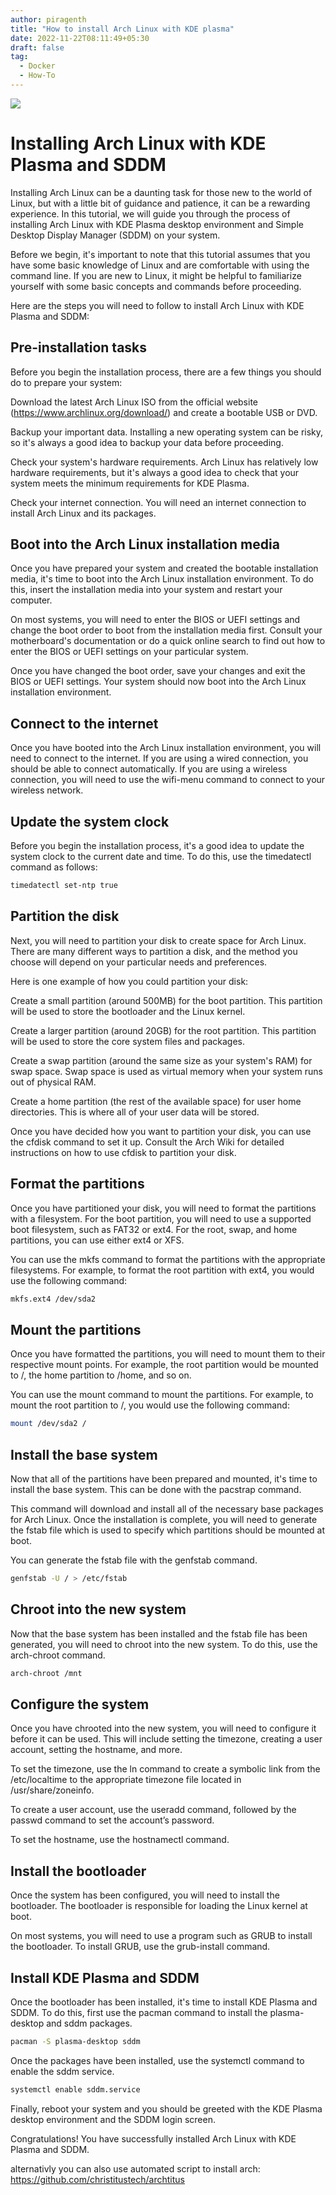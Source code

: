 ```yaml
---
author: piragenth
title: "How to install Arch Linux with KDE plasma"
date: 2022-11-22T08:11:49+05:30
draft: false
tag:
  - Docker
  - How-To
---
```

![](https://linuxtutorialforbeginners.com/assets/Pictures/install-kde-arch-linux.webp)

# Installing Arch Linux with KDE Plasma and SDDM

Installing Arch Linux can be a daunting task for those new to the world of Linux, but with a little bit of guidance and patience, it can be a rewarding experience. In this tutorial, we will guide you through the process of installing Arch Linux with KDE Plasma desktop environment and Simple Desktop Display Manager (SDDM) on your system.

Before we begin, it's important to note that this tutorial assumes that you have some basic knowledge of Linux and are comfortable with using the command line. If you are new to Linux, it might be helpful to familiarize yourself with some basic concepts and commands before proceeding.

Here are the steps you will need to follow to install Arch Linux with KDE Plasma and SDDM:

## Pre-installation tasks
Before you begin the installation process, there are a few things you should do to prepare your system:

Download the latest Arch Linux ISO from the official website (https://www.archlinux.org/download/) and create a bootable USB or DVD.

Backup your important data. Installing a new operating system can be risky, so it's always a good idea to backup your data before proceeding.

Check your system's hardware requirements. Arch Linux has relatively low hardware requirements, but it's always a good idea to check that your system meets the minimum requirements for KDE Plasma.

Check your internet connection. You will need an internet connection to install Arch Linux and its packages.

## Boot into the Arch Linux installation media

Once you have prepared your system and created the bootable installation media, it's time to boot into the Arch Linux installation environment. To do this, insert the installation media into your system and restart your computer.

On most systems, you will need to enter the BIOS or UEFI settings and change the boot order to boot from the installation media first. Consult your motherboard's documentation or do a quick online search to find out how to enter the BIOS or UEFI settings on your particular system.

Once you have changed the boot order, save your changes and exit the BIOS or UEFI settings. Your system should now boot into the Arch Linux installation environment.

## Connect to the internet
Once you have booted into the Arch Linux installation environment, you will need to connect to the internet. If you are using a wired connection, you should be able to connect automatically. If you are using a wireless connection, you will need to use the wifi-menu command to connect to your wireless network.

## Update the system clock
Before you begin the installation process, it's a good idea to update the system clock to the current date and time. To do this, use the timedatectl command as follows:

```bash
timedatectl set-ntp true
```
## Partition the disk
Next, you will need to partition your disk to create space for Arch Linux. There are many different ways to partition a disk, and the method you choose will depend on your particular needs and preferences.

Here is one example of how you could partition your disk:

Create a small partition (around 500MB) for the boot partition. This partition will be used to store the bootloader and the Linux kernel.

Create a larger partition (around 20GB) for the root partition. This partition will be used to store the core system files and packages.

Create a swap partition (around the same size as your system's RAM) for swap space. Swap space is used as virtual memory when your system runs out of physical RAM.

Create a home partition (the rest of the available space) for user home directories. This is where all of your user data will be stored.

Once you have decided how you want to partition your disk, you can use the cfdisk command to set it up. Consult the Arch Wiki for detailed instructions on how to use cfdisk to partition your disk.

## Format the partitions
Once you have partitioned your disk, you will need to format the partitions with a filesystem. For the boot partition, you will need to use a supported boot filesystem, such as FAT32 or ext4. For the root, swap, and home partitions, you can use either ext4 or XFS.

You can use the mkfs command to format the partitions with the appropriate filesystems. For example, to format the root partition with ext4, you would use the following command:

```bash
mkfs.ext4 /dev/sda2
```
## Mount the partitions
Once you have formatted the partitions, you will need to mount them to their respective mount points. For example, the root partition would be mounted to /, the home partition to /home, and so on.

You can use the mount command to mount the partitions. For example, to mount the root partition to /, you would use the following command:

```bash
mount /dev/sda2 /
```
## Install the base system
Now that all of the partitions have been prepared and mounted, it's time to install the base system. This can be done with the pacstrap command.

This command will download and install all of the necessary base packages for Arch Linux. Once the installation is complete, you will need to generate the fstab file which is used to specify which partitions should be mounted at boot.

You can generate the fstab file with the genfstab command.

```bash
genfstab -U / > /etc/fstab
```
## Chroot into the new system
Now that the base system has been installed and the fstab file has been generated, you will need to chroot into the new system. To do this, use the arch-chroot command.

```bash
arch-chroot /mnt
```
## Configure the system
Once you have chrooted into the new system, you will need to configure it before it can be used. This will include setting the timezone, creating a user account, setting the hostname, and more.

To set the timezone, use the ln command to create a symbolic link from the /etc/localtime to the appropriate timezone file located in /usr/share/zoneinfo.

To create a user account, use the useradd command, followed by the passwd command to set the account’s password.

To set the hostname, use the hostnamectl command.

## Install the bootloader
Once the system has been configured, you will need to install the bootloader. The bootloader is responsible for loading the Linux kernel at boot.

On most systems, you will need to use a program such as GRUB to install the bootloader. To install GRUB, use the grub-install command.

## Install KDE Plasma and SDDM
Once the bootloader has been installed, it's time to install KDE Plasma and SDDM. To do this, first use the pacman command to install the plasma-desktop and sddm packages.

```bash
pacman -S plasma-desktop sddm
```
Once the packages have been installed, use the systemctl command to enable the sddm service.

```bash
systemctl enable sddm.service
```

Finally, reboot your system and you should be greeted with the KDE Plasma desktop environment and the SDDM login screen.

Congratulations! You have successfully installed Arch Linux with KDE Plasma and SDDM.

alternativly you can also use automated script to install arch: https://github.com/christitustech/archtitus
